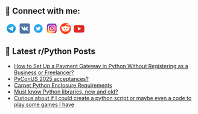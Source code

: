 ## 🔎 Connect with me:
[<img src="https://github.com/bullbesh/bullbesh/blob/main/images/Telegram.png" width="32" height="32" />](https://t.me/bullbesh)
[<img src="https://github.com/bullbesh/bullbesh/blob/main/images/VK.png" width="32" height="32" />](https://vk.com/bullbesh)
[<img src="https://github.com/bullbesh/bullbesh/blob/main/images/Twitter.png" width="32" height="32" />](https://twitter.com/bullbesh1)
[<img src="https://github.com/bullbesh/bullbesh/blob/main/images/Instagram.png" width="32" height="32" />](https://www.instagram.com/bullbesh)
[<img src="https://github.com/bullbesh/bullbesh/blob/main/images/Reddit.png" width="32" height="32" />](https://www.reddit.com/user/bullbesh)
[<img src="https://github.com/bullbesh/bullbesh/blob/main/images/YouTube.png" width="32" height="32" />](https://www.youtube.com/channel/UCtfjRs6uzgq5mfm8S06WTcg)

## 📕 Latest r/Python Posts
<!-- BLOG-POST-LIST:START -->
- [How to Set Up a Payment Gateway in Python Without Registering as a Business or Freelancer?](https://www.reddit.com/r/Python/comments/1iimcbo/how_to_set_up_a_payment_gateway_in_python_without/)
- [PyConUS 2025 acceptances?](https://www.reddit.com/r/Python/comments/1iikyp4/pyconus_2025_acceptances/)
- [Carpet Python Enclosure Requirements](https://www.reddit.com/r/Python/comments/1iig3fg/carpet_python_enclosure_requirements/)
- [Must know Python libraries, new and old?](https://www.reddit.com/r/Python/comments/1iif99x/must_know_python_libraries_new_and_old/)
- [Curious about if I could create a python script or maybe even a code to play some games I have](https://www.reddit.com/r/Python/comments/1iidngx/curious_about_if_i_could_create_a_python_script/)
<!-- BLOG-POST-LIST:END -->
